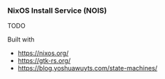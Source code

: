 ### NixOS Install Service (NOIS)

TODO

Built with

- https://nixos.org/
- https://gtk-rs.org/
- https://blog.yoshuawuyts.com/state-machines/

